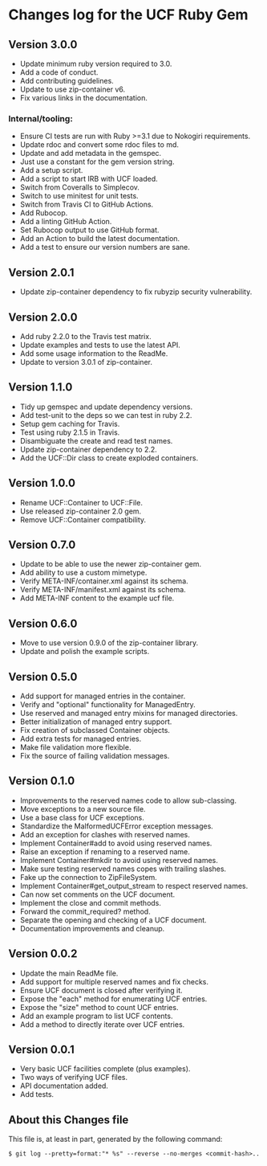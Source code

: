# Changes log for the UCF Ruby Gem

## Version 3.0.0

* Update minimum ruby version required to 3.0.
* Add a code of conduct.
* Add contributing guidelines.
* Update to use zip-container v6.
* Fix various links in the documentation.

### Internal/tooling:

* Ensure CI tests are run with Ruby >=3.1 due to Nokogiri requirements.
* Update rdoc and convert some rdoc files to md.
* Update and add metadata in the gemspec.
* Just use a constant for the gem version string.
* Add a setup script.
* Add a script to start IRB with UCF loaded.
* Switch from Coveralls to Simplecov.
* Switch to use minitest for unit tests.
* Switch from Travis CI to GitHub Actions.
* Add Rubocop.
* Add a linting GitHub Action.
* Set Rubocop output to use GitHub format.
* Add an Action to build the latest documentation.
* Add a test to ensure our version numbers are sane.

## Version 2.0.1

* Update zip-container dependency to fix rubyzip security vulnerability.

## Version 2.0.0

* Add ruby 2.2.0 to the Travis test matrix.
* Update examples and tests to use the latest API.
* Add some usage information to the ReadMe.
* Update to version 3.0.1 of zip-container.

## Version 1.1.0

* Tidy up gemspec and update dependency versions.
* Add test-unit to the deps so we can test in ruby 2.2.
* Setup gem caching for Travis.
* Test using ruby 2.1.5 in Travis.
* Disambiguate the create and read test names.
* Update zip-container dependency to 2.2.
* Add the UCF::Dir class to create exploded containers.

## Version 1.0.0

* Rename UCF::Container to UCF::File.
* Use released zip-container 2.0 gem.
* Remove UCF::Container compatibility.

## Version 0.7.0

* Update to be able to use the newer zip-container gem.
* Add ability to use a custom mimetype.
* Verify META-INF/container.xml against its schema.
* Verify META-INF/manifest.xml against its schema.
* Add META-INF content to the example ucf file.

## Version 0.6.0

* Move to use version 0.9.0 of the zip-container library.
* Update and polish the example scripts.

## Version 0.5.0

* Add support for managed entries in the container.
* Verify and "optional" functionality for ManagedEntry.
* Use reserved and managed entry mixins for managed directories.
* Better initialization of managed entry support.
* Fix creation of subclassed Container objects.
* Add extra tests for managed entries.
* Make file validation more flexible.
* Fix the source of failing validation messages.

## Version 0.1.0

* Improvements to the reserved names code to allow sub-classing.
* Move exceptions to a new source file.
* Use a base class for UCF exceptions.
* Standardize the MalformedUCFError exception messages.
* Add an exception for clashes with reserved names.
* Implement Container#add to avoid using reserved names.
* Raise an exception if renaming to a reserved name.
* Implement Container#mkdir to avoid using reserved names.
* Make sure testing reserved names copes with trailing slashes.
* Fake up the connection to ZipFileSystem.
* Implement Container#get_output_stream to respect reserved names.
* Can now set comments on the UCF document.
* Implement the close and commit methods.
* Forward the commit_required? method.
* Separate the opening and checking of a UCF document.
* Documentation improvements and cleanup.

## Version 0.0.2

* Update the main ReadMe file.
* Add support for multiple reserved names and fix checks.
* Ensure UCF document is closed after verifying it.
* Expose the "each" method for enumerating UCF entries.
* Expose the "size" method to count UCF entries.
* Add an example program to list UCF contents.
* Add a method to directly iterate over UCF entries.

## Version 0.0.1

* Very basic UCF facilities complete (plus examples).
* Two ways of verifying UCF files.
* API documentation added.
* Add tests.

## About this Changes file

This file is, at least in part, generated by the following command:

```shell
$ git log --pretty=format:"* %s" --reverse --no-merges <commit-hash>..
```
